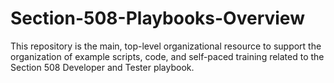 # Section-508-Playbooks-Overview
This repository is the main, top-level organizational resource to support the organization of example scripts, code, and self-paced training related to the Section 508 Developer and Tester playbook.
